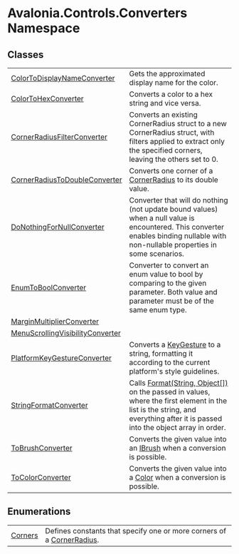 # Avalonia.Controls.Converters Namespace






## Classes
<table>
<tr>
<td><a href="T_Avalonia_Controls_Converters_ColorToDisplayNameConverter">ColorToDisplayNameConverter</a></td>
<td>Gets the approximated display name for the color.</td>
</tr>
<tr>
<td><a href="T_Avalonia_Controls_Converters_ColorToHexConverter">ColorToHexConverter</a></td>
<td>Converts a color to a hex string and vice versa.</td>
</tr>
<tr>
<td><a href="T_Avalonia_Controls_Converters_CornerRadiusFilterConverter">CornerRadiusFilterConverter</a></td>
<td>Converts an existing CornerRadius struct to a new CornerRadius struct, with filters applied to extract only the specified corners, leaving the others set to 0.</td>
</tr>
<tr>
<td><a href="T_Avalonia_Controls_Converters_CornerRadiusToDoubleConverter">CornerRadiusToDoubleConverter</a></td>
<td>Converts one corner of a <a href="T_Avalonia_CornerRadius">CornerRadius</a> to its double value.</td>
</tr>
<tr>
<td><a href="T_Avalonia_Controls_Converters_DoNothingForNullConverter">DoNothingForNullConverter</a></td>
<td>Converter that will do nothing (not update bound values) when a null value is encountered. This converter enables binding nullable with non-nullable properties in some scenarios.</td>
</tr>
<tr>
<td><a href="T_Avalonia_Controls_Converters_EnumToBoolConverter">EnumToBoolConverter</a></td>
<td>Converter to convert an enum value to bool by comparing to the given parameter. Both value and parameter must be of the same enum type.</td>
</tr>
<tr>
<td><a href="T_Avalonia_Controls_Converters_MarginMultiplierConverter">MarginMultiplierConverter</a></td>
<td> </td>
</tr>
<tr>
<td><a href="T_Avalonia_Controls_Converters_MenuScrollingVisibilityConverter">MenuScrollingVisibilityConverter</a></td>
<td> </td>
</tr>
<tr>
<td><a href="T_Avalonia_Controls_Converters_PlatformKeyGestureConverter">PlatformKeyGestureConverter</a></td>
<td>Converts a <a href="T_Avalonia_Input_KeyGesture">KeyGesture</a> to a string, formatting it according to the current platform's style guidelines.</td>
</tr>
<tr>
<td><a href="T_Avalonia_Controls_Converters_StringFormatConverter">StringFormatConverter</a></td>
<td>Calls <a href="https://learn.microsoft.com/dotnet/api/system.string.format#system-string-format(system-string-system-object())" target="_blank" rel="noopener noreferrer">Format(String, Object[])</a> on the passed in values, where the first element in the list is the string, and everything after it is passed into the object array in order.</td>
</tr>
<tr>
<td><a href="T_Avalonia_Controls_Converters_ToBrushConverter">ToBrushConverter</a></td>
<td>Converts the given value into an <a href="T_Avalonia_Media_IBrush">IBrush</a> when a conversion is possible.</td>
</tr>
<tr>
<td><a href="T_Avalonia_Controls_Converters_ToColorConverter">ToColorConverter</a></td>
<td>Converts the given value into a <a href="T_Avalonia_Media_Color">Color</a> when a conversion is possible.</td>
</tr>
</table>

## Enumerations
<table>
<tr>
<td><a href="T_Avalonia_Controls_Converters_Corners">Corners</a></td>
<td>Defines constants that specify one or more corners of a <a href="T_Avalonia_CornerRadius">CornerRadius</a>.</td>
</tr>
</table>
